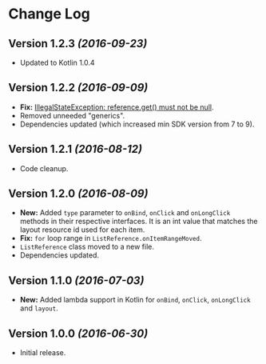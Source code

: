 Change Log
==========

Version 1.2.3 *(2016-09-23)*
----------------------------

- Updated to Kotlin 1.0.4


Version 1.2.2 *(2016-09-09)*
----------------------------

- **Fix:** [IllegalStateException: reference.get() must not be null](https://github.com/nitrico/LastAdapter/issues/5).
- Removed unneeded "generics".
- Dependencies updated (which increased min SDK version from 7 to 9).


Version 1.2.1 *(2016-08-12)*
----------------------------

- Code cleanup.


Version 1.2.0 *(2016-08-09)*
----------------------------

- **New:** Added `type` parameter to `onBind`, `onClick` and `onLongClick` methods in their respective interfaces. It is an int value that matches the layout resource id used for each item.
- **Fix:** `for` loop range in `ListReference.onItemRangeMoved`.
- `ListReference` class moved to a new file.
- Dependencies updated.


Version 1.1.0 *(2016-07-03)*
----------------------------

- **New:** Added lambda support in Kotlin for `onBind`, `onClick`, `onLongClick` and `layout`.


Version 1.0.0 *(2016-06-30)*
----------------------------

- Initial release.
